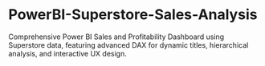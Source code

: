 # PowerBI-Superstore-Sales-Analysis
Comprehensive Power BI Sales and Profitability Dashboard using Superstore data, featuring advanced DAX for dynamic titles, hierarchical analysis, and interactive UX design.
